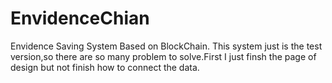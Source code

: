 # EnvidenceChian
Envidence Saving System Based on BlockChain.
This system just is the test version,so there are so many problem to solve.First I just finsh the page of design but not finish
how to connect the data.
